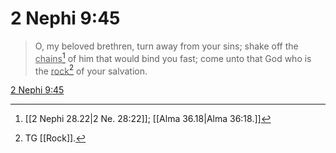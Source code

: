 # 2 Nephi 9:45

> O, my beloved brethren, turn away from your sins; shake off the <u>chains</u>[^a] of him that would bind you fast; come unto that God who is the <u>rock</u>[^b] of your salvation.

[2 Nephi 9:45](https://www.churchofjesuschrist.org/study/scriptures/bofm/2-ne/9?lang=eng&id=p45#p45)


[^a]: [[2 Nephi 28.22|2 Ne. 28:22]]; [[Alma 36.18|Alma 36:18.]]
[^b]: TG [[Rock]].
